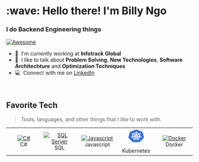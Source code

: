 <h1 align="left" id="macropower-title">:wave: Hello there! I'm Billy Ngo</h1>
<h3 align="left">I do Backend Engineering things</h3>

<p align="left">
  <a href="https://github.com/billyngo-infotrack">
    <img alt="Awesome" src="https://awesome.re/mentioned-badge.svg">
  </a>
</p>

- :office: &nbsp;I'm currently working at **Infotrack Global**
- :speech_balloon: &nbsp;I like to talk about **Problem Solving**, **New Technologies**, **Software Architechture** and **Optimization Techniques**
- :computer: &nbsp;Connect with me on [LinkedIn](https://www.linkedin.com/in/dat-ngo)

<br>

<h2 align="left" id="macropower-tech">Favorite Tech</h2>

> Tools, languages, and other things that I like to work with.

<table>
  <tr>
    <td align="center" width="96">
      <a href="#macropower-tech">
        <img src="https://github.com/dotnet/vscode-csharp/blob/main/images/csharpIcon.png" width="48" height="48" alt="C#" />
      </a>
      <br>C#
    </td>
    <td align="center" width="96">
      <a href="#macropower-tech">
        <img src="https://user-images.githubusercontent.com/4249331/52232852-e2c4f780-28bd-11e9-835d-1e3cf3e43888.png" width="48" height="48" alt="SQL Server" />
      </a>
      <br>SQL
    </td>
    <td align="center" width="96">
      <a href="#macropower-tech">
        <img src="https://camo.githubusercontent.com/ac4429a2dc797c328d150a0410667c5a14cf4d19f25bcd059a481b7d81fd2ea1/68747470733a2f2f7261772e6769746875622e636f6d2f766f6f646f6f74696b69676f642f6c6f676f2e6a732f6d61737465722f6a732e706e67" width="48" height="48" alt="Javascript" />
      </a>
      <br>Javascript
    </td>
    <td align="center" width="96">
      <a href="#macropower-tech" >
        <img src="https://raw.githubusercontent.com/cncf/artwork/master/projects/kubernetes/icon/color/kubernetes-icon-color.svg" width="48" height="48" alt="Kubernetes" />
      </a>
      <br>Kubernetes
    </td>
    <td align="center" width="96"> 
      <a href="#macropower-tech" >
        <img src="https://avatars.githubusercontent.com/u/7739233?s=200&v=4" width="48" height="48" alt="Docker" />
      </a>
      <br>Docker
    </td>
  </tr>
</table>

<!-- links -->
[InfotrackConnect UI]: https://github.com/InfoTrackGlobal/InfoTrack.Connect.UI "Infotrack Connect UI"
[InfotrackConnect API]: https://github.com/InfoTrackGlobal/InfoTrack.Connect "Infotrack Connect API"
[linkedin]: https://www.linkedin.com/in/dat-ngo "Billy Ngo LinkedIn"
[homelab]: https://github.com/billyngo-infotrack "MacroPower/homelab"

